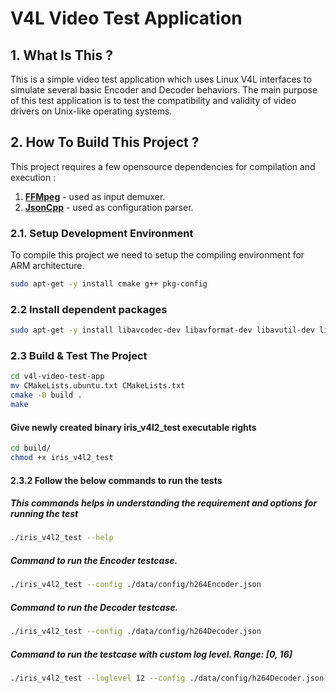 # V4L Video Test Application

## 1. What Is This ?

This is a simple video test application which uses Linux V4L interfaces to simulate several basic Encoder and Decoder behaviors. The main purpose of this test application is to test the compatibility and validity of video drivers on Unix-like operating systems.

## 2. How To Build This Project ?

This project requires a few opensource dependencies for compilation and execution :

1. [**FFMpeg**](https://git.ffmpeg.org/ffmpeg.git) - used as input demuxer.
2. [**JsonCpp**](https://github.com/open-source-parsers/jsoncpp) -  used as configuration parser.

### 2.1. Setup Development Environment

To compile this project we need to setup the compiling environment for ARM architecture.

```bash
sudo apt-get -y install cmake g++ pkg-config
```

### 2.2 Install dependent packages

```bash
sudo apt-get -y install libavcodec-dev libavformat-dev libavutil-dev libswscale-dev libjsoncpp-dev
```

### 2.3 Build & Test The Project

```bash
cd v4l-video-test-app
mv CMakeLists.ubuntu.txt CMakeLists.txt
cmake -B build .
make
```

#### Give newly created binary iris_v4l2_test executable rights
```bash
cd build/
chmod +x iris_v4l2_test
```

#### 2.3.2 Follow the below commands to run the tests

##### This commands helps in understanding the requirement and options for running the test
```bash
./iris_v4l2_test --help
```

##### Command to run the Encoder testcase.
```bash
./iris_v4l2_test --config ./data/config/h264Encoder.json
```
##### Command to run the Decoder testcase.
```bash
./iris_v4l2_test --config ./data/config/h264Decoder.json
```

##### Command to run the testcase with custom log level. Range: [0, 16]
```bash
./iris_v4l2_test --loglevel 12 --config ./data/config/h264Decoder.json
```
